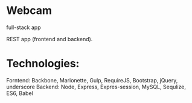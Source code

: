 # Webcam
full-stack app

REST app (frontend and backend). 

# Technologies:
Forntend: Backbone, Marionette, Gulp, RequireJS, Bootstrap, jQuery, underscore
Backend: Node, Express, Expres-session, MySQL, Sequlize, ES6, Babel
